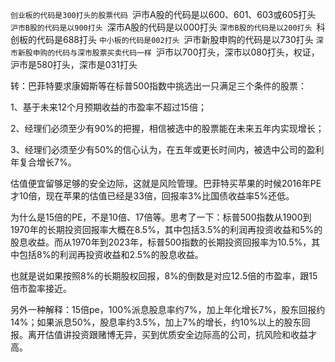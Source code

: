 
``创业板的代码是300打头的股票代码
``沪市A股的代码是以600、601、603或605打头
``沪市B股的代码是以900打头
``深市A股的代码是以000打头
``深市B股的代码是以200打头
``科创板的代码是688打头
``中小板的代码是002打头
``沪市新股申购的代码是以730打头
``深市新股申购的代码与深市股票买卖代码一样
``沪市以700打头，深市以080打头，权证，沪市是580打头，深市是031打头




转：巴菲特要求康姆斯等在标普500指数中挑选出一只满足三个条件的股票：

1、基于未来12个月预期收益的市盈率不超过15倍；

2、经理们必须至少有90%的把握，相信被选中的股票能在未来五年内实现增长；

3、经理们必须至少有50%的信心认为，在五年或更长时间内，被选中公司的盈利年复合增长7%。

估值便宜留够足够的安全边际，这就是风险管理。巴菲特买苹果的时候2016年PE才10倍，现在苹果的估值已经是33倍，回报率3%比国债收益率5%还低。

为什么是15倍的PE，不是10倍、17倍等。思考了一下：标普500指数从1900到1970年的长期投资回报率大概在8.5%，其中包括3.5%的利润再投资收益和5%的股息收益。而从1970年到2023年，标普500指数的长期投资回报率为10.5%，其中包括8%的利润再投资收益和2.5%的股息收益。

也就是说如果按照8%的长期股权回报，8%的倒数是对应12.5倍的市盈率，跟15倍市盈率接近。

另外一种解释：15倍pe，100%派息股息率约7%，加上年化增长7%，股东回报约14%；如果派息50%，股息率约3.5%，加上7%的增长，约10%以上的股东回报。离开估值讲投资跟赌博无异，买到优质安全边际高的公司，抗风险和收益才高。

